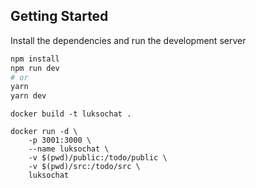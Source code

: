 ## Getting Started

Install the dependencies and run the development server

```bash
npm install
npm run dev
# or
yarn
yarn dev
```

```
docker build -t luksochat .

docker run -d \
    -p 3001:3000 \
    --name luksochat \
    -v $(pwd)/public:/todo/public \
    -v $(pwd)/src:/todo/src \
    luksochat
```